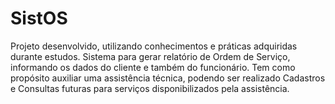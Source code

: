 # SistOS

Projeto desenvolvido, utilizando conhecimentos e práticas adquiridas durante estudos.
Sistema para gerar relatório de Ordem de Serviço, informando os dados do cliente e também do funcionário.
Tem como propósito auxiliar uma assistência técnica, podendo ser realizado Cadastros e Consultas futuras para serviços disponibilizados pela assistência.
